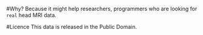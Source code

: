 #Why?
Because it might help researchers, programmers who are looking for `real` head MRI data.

#Licence
This data is released in the Public Domain.
